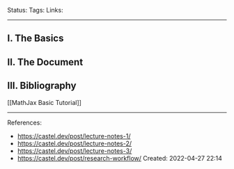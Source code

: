 Status:
Tags: 
Links:
___
## I. The Basics
## II. The Document
## III. Bibliography
[[MathJax Basic Tutorial]]

___
References:
- https://castel.dev/post/lecture-notes-1/
- https://castel.dev/post/lecture-notes-2/
- https://castel.dev/post/lecture-notes-3/
- https://castel.dev/post/research-workflow/
Created: 2022-04-27 22:14
